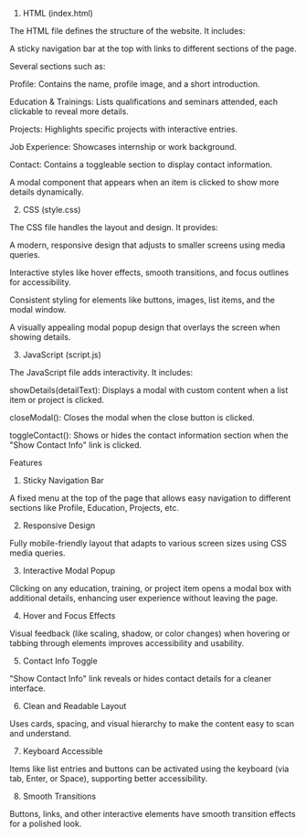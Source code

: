 1. HTML (index.html)

The HTML file defines the structure of the website. It includes:

A sticky navigation bar at the top with links to different sections of the page.

Several sections such as: 

Profile: Contains the name, profile image, and a short introduction.

Education & Trainings: Lists qualifications and seminars attended, each clickable to reveal more details.

Projects: Highlights specific projects with interactive entries.

Job Experience: Showcases internship or work background.

Contact: Contains a toggleable section to display contact information.

A modal component that appears when an item is clicked to show more details dynamically.

2. CSS (style.css)

The CSS file handles the layout and design. It provides:

A modern, responsive design that adjusts to smaller screens using media queries.

Interactive styles like hover effects, smooth transitions, and focus outlines for accessibility.

Consistent styling for elements like buttons, images, list items, and the modal window.

A visually appealing modal popup design that overlays the screen when showing details.

3. JavaScript (script.js)

The JavaScript file adds interactivity. It includes:

showDetails(detailText): Displays a modal with custom content when a list item or project is clicked.

closeModal(): Closes the modal when the close button is clicked.

toggleContact(): Shows or hides the contact information section when the "Show Contact Info" link is clicked.


Features

1. Sticky Navigation Bar

A fixed menu at the top of the page that allows easy navigation to different sections like Profile, Education, Projects, etc.



2. Responsive Design

Fully mobile-friendly layout that adapts to various screen sizes using CSS media queries.



3. Interactive Modal Popup

Clicking on any education, training, or project item opens a modal box with additional details, enhancing user experience without leaving the page.



4. Hover and Focus Effects

Visual feedback (like scaling, shadow, or color changes) when hovering or tabbing through elements improves accessibility and usability.



5. Contact Info Toggle

"Show Contact Info" link reveals or hides contact details for a cleaner interface.



6. Clean and Readable Layout

Uses cards, spacing, and visual hierarchy to make the content easy to scan and understand.



7. Keyboard Accessible

Items like list entries and buttons can be activated using the keyboard (via tab, Enter, or Space), supporting better accessibility.



8. Smooth Transitions

Buttons, links, and other interactive elements have smooth transition effects for a polished look.

